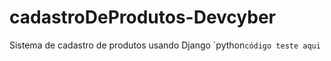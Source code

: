 # cadastroDeProdutos-Devcyber
Sistema de cadastro de produtos usando Django
`python``` código teste aqui ```
